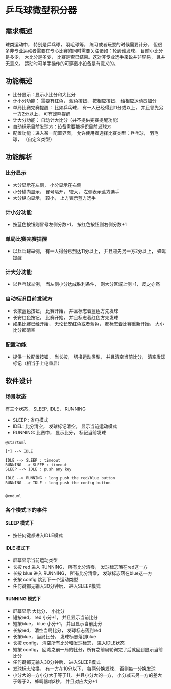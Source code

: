 # 乒乓球微型积分器

## 需求概述

  球类运动中， 特别是乒乓球， 羽毛球等， 练习或者玩耍的时候需要计分， 但很多非专业运动者需要在专心比赛的同时需要关注诸如：轮到谁发球， 目前小比分是多少， 大比分是多少， 比赛是否已结束。这对非专业选手来说并非容易， 且并无意义。 运动时可单手操作的可穿戴小设备是有意义的。

## 功能概述

* 比分显示：显示小比分和大比分
* 计小分功能： 需要有红色， 蓝色按钮， 按相应按钮， 给相应运动员加分
* 单局比赛完赛提醒： 比如乒乓球， 有一人已经得到11分或以上， 并且领先另一方2分以上， 可有蜂鸣提醒
* 计大分功能： 自动计大比分（并不提供完赛提醒功能）
* 自动标示目前发球方：设备需要能标识目前发球方
* 配置功能：进入某一配置界面， 允许使用者选择比赛类型：乒乓球， 羽毛球， （自定义类型）

## 功能解析

### 比分显示
* 大分显示在左侧， 小分显示在右侧
* 小分横向显示， 冒号隔开， 较大， 左侧表示蓝方选手
* 大分纵向显示， 较小， 上方表示蓝方选手

### 计小分功能
* 按蓝色按钮则冒号左侧分数+1， 按红色按钮则右侧分数+1

### 单局比赛完赛提醒
* 以乒乓球举例， 有一人得分已到达11分以上， 并且领先另一方2分以上， 蜂鸣提醒

### 计大分功能
* 以乒乓球举例， 当左侧小分达成胜利条件， 则大分区域上侧+1， 反之亦然

### 自动标识目前发球方
* 长按蓝色按钮， 比赛开始， 并且标志着蓝色方先发球
* 长安红色按钮， 比赛开始， 并且标志着红色方先发球
* 如果比赛已经开始， 无论长安红色或者蓝色， 都标志着比赛重新开始， 大小比分都清空

### 配置功能
* 提供一枚配置按钮， 当长按， 切换运动类型， 并且清空当前比分， 清空发球标记（相当于上电重启）

## 软件设计

### 场景状态

有三个状态， SLEEP, IDLE， RUNNING

* SLEEP : 省电模式
* IDEL: 比分清空， 发球标记清空， 显示当前运动模式
* RUNNING: 比赛中， 显示比分， 标记当前发球


```plantuml
@startuml

[*] --> IDLE

IDLE --> SLEEP : timeout
RUNNING --> SLEEP : timeout
SLEEP --> IDLE : push any key

IDLE --> RUNNING : long push the red/blue button
RUNNING --> IDLE : long push the config button


@enduml
```

### 各个模式下的事件

#### SLEEP 模式下
* 按任何键都进入IDLE模式

#### IDLE 模式下
* 屏幕显示当前运动类型
* 长按 red 进入 RUNNING， 所有比分清零， 发球标志落在red这一方
* 长按 blue 进入 RUNNING， 所有比分清零， 发球标志落在blue这一方
* 长按 config 跳到下一个运动类型
* 任何键都无输入30分钟后， 进入SLEEP模式

#### RUNNING 模式下
* 屏幕显示 大比分， 小比分
* 短按red， red 小分+1， 并且显示当前比分
* 短按blue， blue 小分+1， 并且显示当前比分
* 长按red， 清空当局比分， 发球标志落到red
* 长按blue， 当局比分， 发球标志落到blue
* 长按 config， 清空所有比分和发球标志， 进入IDLE状态
* 短按 config， 回溯之前一局的比分，所有之前局轮询完了后就回到显示当前比分 
* 任何键都无输入30分钟后， 进入SLEEP模式
* 发球标志轮换， 有一方在10分以下， 每两分换发球， 否则每一分换发球
* 小分大的一方小分大于等于11， 并且小分大的一方， 小分减去另一方的差大于等于2， 蜂鸣器响2秒， 并且对应大分+1